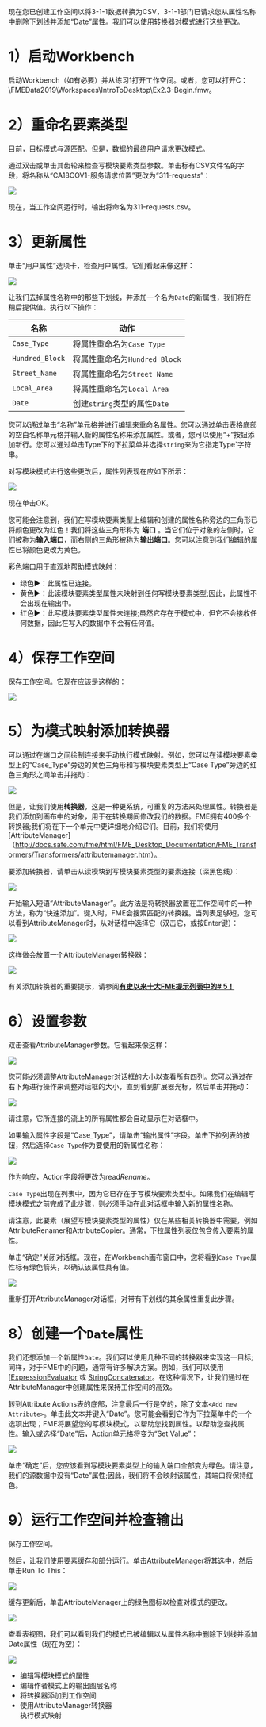 现在您已创建工作空间以将3-1-1数据转换为CSV，3-1-1部门已请求您从属性名称中删除下划线并添加“Date”属性。我们可以使用转换器对模式进行这些更改。

# 1）启动Workbench

启动Workbench（如有必要）并从练习1打开工作空间。或者，您可以打开C：\FMEData2019\Workspaces\IntroToDesktop\Ex2.3-Begin.fmw。

# 2）重命名要素类型

目前，目标模式与源匹配。但是，数据的最终用户请求更改模式。

通过双击或单击其齿轮来检查写模块要素类型参数。单击标有CSV文件名的字段，将名称从“CA18COV1-服务请求位置”更改为“311-requests”：

![](./Images/feature-type-rename.png)

现在，当工作空间运行时，输出将命名为311-requests.csv。

# 3）更新属性

单击“用户属性”选项卡，检查用户属性。它们看起来像这样：

![](./Images/user-attributes.png)

让我们去掉属性名称中的那些下划线，并添加一个名为`Date`的新属性，我们将在稍后提供值。执行以下操作：

|名称|动作|
|-|-|
|`Case_Type`|将属性重命名为`Case Type`|
|`Hundred_Block`|将属性重命名为`Hundred Block`|
|`Street_Name`|将属性重命名为`Street Name`|
|`Local_Area`|将属性重命名为`Local Area`|
|`Date`|创建`string`类型的属性`Date`|

您可以通过单击“名称”单元格并进行编辑来重命名属性。您可以通过单击表格底部的空白名称单元格并输入新的属性名称来添加属性。或者，您可以使用“+”按钮添加新行。您可以通过单击Type下的下拉菜单并选择`string`来为它指定Type`字符串。

对写模块模式进行这些更改后，属性列表现在应如下所示：

![](./Images/user-attributes-edited.png)

现在单击OK。

您可能会注意到，我们在写模块要素类型上编辑和创建的属性名称旁边的三角形已将颜色更改为红色！我们将这些三角形称为 **端口** 。当它们位于对象的左侧时，它们被称为**输入端口**，而右侧的三角形被称为**输出端口**。您可以注意到我们编辑的属性已将颜色更改为黄色。

彩色端口用于直观地帮助模式映射：

<UL>
<li><span style=“color：# 23AD19;font-style：normal”>绿色▶</span>：此属性已连接。</li>
<li><span style=“color：# E8E058;font-style：normal”>黄色▶</span>：此读模块要素类型属性未映射到任何写模块要素类型;因此，此属性不会出现在输出中。</li>
<li><span style=“color：# B80909;font-style：normal”>红色▶</span>：此写模块要素类型属性未连接;虽然它存在于模式中，但它不会接收任何数据，因此在写入的数据中不会有任何值。</li>
</UL>

# 4）保存工作空间

保存工作空间。它现在应该是这样的：

![](./Images/schema-edited.png)

# 5）为模式映射添加转换器

可以通过在端口之间绘制连接来手动执行模式映射。例如，您可以在读模块要素类型上的“Case_Type”旁边的黄色三角形和写模块要素类型上“Case Type”旁边的红色三角形之间单击并拖动：

![](./Images/attribute-connection.png)

但是，让我们使用**转换器**，这是一种更系统，可重复的方法来处理属性。转换器是我们添加到画布中的对象，用于在转换期间修改我们的数据。FME拥有400多个转换器;我们将在下一个单元中更详细地介绍它们。目前，我们将使用[AttributeManager]（http://docs.safe.com/fme/html/FME_Desktop_Documentation/FME_Transformers/Transformers/attributemanager.htm）。

要添加转换器，请单击从读模块到写模块要素类型的要素连接（深黑色线）：

![](./Images/select-connection.png)

开始输入短语“AttributeManager”。此方法是将转换器放置在工作空间中的一种方法，称为“快速添加”。键入时，FME会搜索匹配的转换器。当列表足够短，您可以看到AttributeManager时，从对话框中选择它（双击它，或按Enter键）：

![](./Images/quick-add.png)

这样做会放置一个AttributeManager转换器：

![](./Images/attribute-manager.png)

有关添加转换器的重要提示，请参阅<strong><a href="http://blog.safe.com/2014/10/fmeevangelist128/">有史以来十大FME提示列表中的# 5！</A></strong>

# 6）设置参数

双击查看AttributeManager参数。它看起来像这样：

![](./Images/attribute-manager-parameters.png)

您可能必须调整AttributeManager对话框的大小以查看所有四列。您可以通过在右下角进行操作来调整对话框的大小，直到看到扩展器光标，然后单击并拖动：

![](./Images/dialog-expand.png)

请注意，它所连接的流上的所有属性都会自动显示在对话框中。

如果输入属性字段是“Case_Type”，请单击“输出属性”字段。单击下拉列表的按钮，然后选择`Case Type`作为要使用的新属性名称：

![](./Images/case-type.png)

作为响应，Action字段将更改为read*Rename*。

`Case Type`出现在列表中，因为它已存在于写模块要素类型中。如果我们在编辑写模块模式之前完成了此步骤，则必须手动在此对话框中输入新的属性名称。

请注意，此要素（展望写模块要素类型的属性）仅在某些相关转换器中需要，例如AttributeRenamer和AttributeCopier。通常，下拉属性列表仅包含传入要素的属性。

单击“确定”关闭对话框。现在，在Workbench画布窗口中，您将看到`Case Type`属性标有绿色箭头，以确认该属性具有值。

![](./Images/green-port.png)

重新打开AttributeManager对话框，对带有下划线的其余属性重复此步骤。

# 8）创建一个`Date`属性

我们还想添加一个新属性`Date`。我们可以使用几种不同的转换器来实现这一目标; 同样，对于FME中的问题，通常有许多解决方案。例如，我们可以使用[[ExpressionEvaluator](http://docs.safe.com/fme/html/FME_Desktop_Documentation/FME_Transformers/Transformers/expressionevaluator.htm) 或 [StringConcatenator](http://docs.safe.com/fme/html/FME_Desktop_Documentation/FME_Transformers/Transformers/stringconcatenator.htm)。在这种情况下，让我们通过在AttributeManager中创建属性来保持工作空间的高效。

转到Attribute Actions表的底部，注意最后一行是空的，除了文本`<Add new Attribute>`。单击此文本并键入“Date”。您可能会看到它作为下拉菜单中的一个选项出现；FME将展望您的写模块模式，以帮助您找到属性。以帮助您查找属性。输入或选择“Date”后，Action单元格将变为“Set Value”：

![](./Images/attribute-manager-date.png)

单击“确定”后，您应该看到写模块要素类型上的输入端口全部变为绿色。请注意，我们的源数据中没有“Date”属性;因此，我们将不会映射该属性，其端口将保持红色。

# 9）运行工作空间并检查输出

保存工作空间。

然后，让我们使用要素缓存和部分运行。单击AttributeManager将其选中，然后单击Run To This：

![](./Images/attribute-manager-run-to-this.png)

缓存更新后，单击AttributeManager上的绿色图标以检查对模式的更改。

![](./Images/attribute-manager-inspect-cache.png)

查看表视图，我们可以看到我们的模式已被编辑以从属性名称中删除下划线并添加Date属性（现在为空）：

![](./Images/table.png)

<UL>
<li>编辑写模块模式的属性</li>
<li>编辑作者模式上的输出图层名称</li>
<li>将转换器添加到工作空间</li>
<li>使用AttributeManager转换器</li>执行模式映射
</UL>

